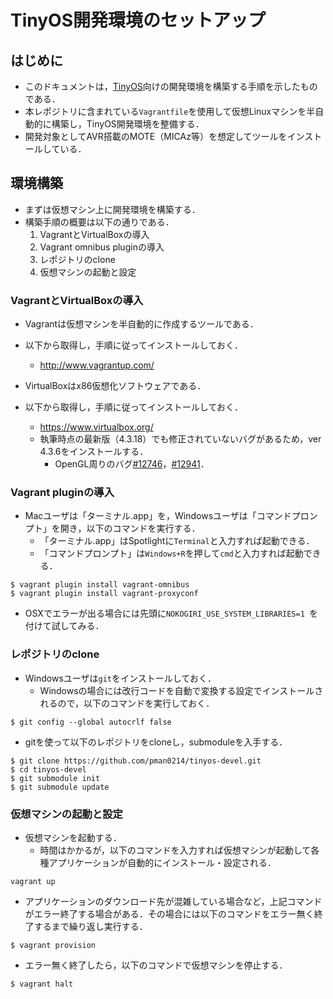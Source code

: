 # TinyOS開発環境のセットアップ

## はじめに

- このドキュメントは，[TinyOS](http://www.tinyos.net/)向けの開発環境を構築する手順を示したものである．
- 本レポジトリに含まれている`Vagrantfile`を使用して仮想Linuxマシンを半自動的に構築し，TinyOS開発環境を整備する．
- 開発対象としてAVR搭載のMOTE（MICAz等）を想定してツールをインストールしている．

## 環境構築

- まずは仮想マシン上に開発環境を構築する．
- 構築手順の概要は以下の通りである．
	1. VagrantとVirtualBoxの導入
	1. Vagrant omnibus pluginの導入
	1. レポジトリのclone
	1. 仮想マシンの起動と設定

### VagrantとVirtualBoxの導入
- Vagrantは仮想マシンを半自動的に作成するツールである．
- 以下から取得し，手順に従ってインストールしておく．
	- <http://www.vagrantup.com/>

- VirtualBoxはx86仮想化ソフトウェアである．
- 以下から取得し，手順に従ってインストールしておく．
	- <https://www.virtualbox.org/>
	- 執筆時点の最新版（4.3.18）でも修正されていないバグがあるため，ver 4.3.6をインストールする．
		- OpenGL周りのバグ[#12746](https://www.virtualbox.org/ticket/12746)，[#12941](https://www.virtualbox.org/ticket/12941)．

### Vagrant pluginの導入

- Macユーザは「ターミナル.app」を，Windowsユーザは「コマンドプロンプト」を開き，以下のコマンドを実行する．
	- 「ターミナル.app」はSpotlightに`Terminal`と入力すれば起動できる．
	- 「コマンドプロンプト」は`Windows+R`を押して`cmd`と入力すれば起動できる．

```
$ vagrant plugin install vagrant-omnibus
$ vagrant plugin install vagrant-proxyconf
```

- OSXでエラーが出る場合には先頭に`NOKOGIRI_USE_SYSTEM_LIBRARIES=1 `を付けて試してみる．


### レポジトリのclone
- Windowsユーザは`git`をインストールしておく．
	- Windowsの場合には改行コードを自動で変換する設定でインストールされるので，以下のコマンドを実行しておく．

```
$ git config --global autocrlf false
```
	
- gitを使って以下のレポジトリをcloneし，submoduleを入手する．

```
$ git clone https://github.com/pman0214/tinyos-devel.git
$ cd tinyos-devel
$ git submodule init
$ git submodule update
```

### 仮想マシンの起動と設定

- 仮想マシンを起動する．
	- 時間はかかるが，以下のコマンドを入力すれば仮想マシンが起動して各種アプリケーションが自動的にインストール・設定される．

```
vagrant up
```

- アプリケーションのダウンロード先が混雑している場合など，上記コマンドがエラー終了する場合がある．その場合には以下のコマンドをエラー無く終了するまで繰り返し実行する．

```
$ vagrant provision
```

- エラー無く終了したら，以下のコマンドで仮想マシンを停止する．

```
$ vagrant halt
```
